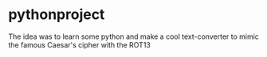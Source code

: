 # pythonproject

The idea was to learn some python and make a cool text-converter to
mimic the famous Caesar's cipher with the ROT13
